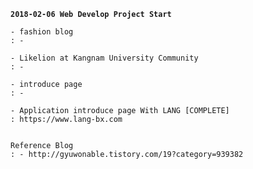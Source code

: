 <code><strong>2018-02-06 Web Develop Project Start</strong></code> <br>

    - fashion blog
    : -
    
    - Likelion at Kangnam University Community
    : - 
    
    - introduce page
    : -
    
    - Application introduce page With LANG [COMPLETE]
    : https://www.lang-bx.com


    Reference Blog 
    : - http://gyuwonable.tistory.com/19?category=939382